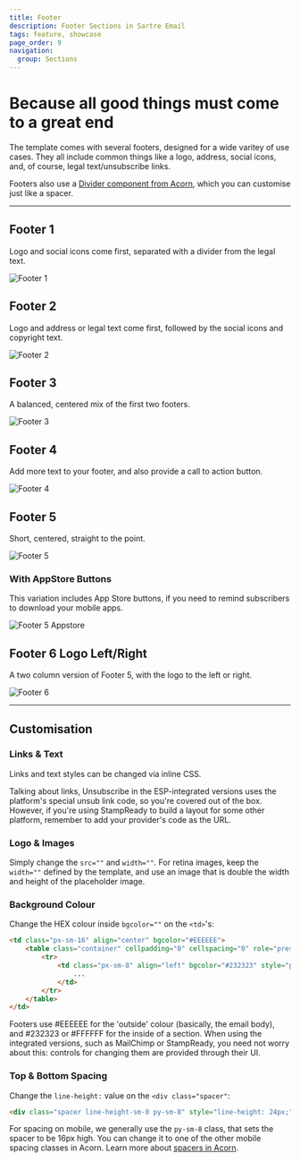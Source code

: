 ```yaml
---
title: Footer
description: Footer Sections in Sartre Email
tags: feature, showcase
page_order: 9
navigation:
  group: Sections
---
```


# Because all good things must come to a great end

The template comes with several footers, designed for a wide varitey of use cases. They all include common things like a logo, address, social icons, and, of course, legal text/unsubscribe links.

Footers also use a [Divider component from Acorn](https://thememountain.github.io/documentation/acorn/components/divider.html), which you can customise just like a spacer.

---

## Footer 1

Logo and social icons come first, separated with a divider from the legal text.

![Footer 1](/img/email/sartre/sections/footer-1.png)

## Footer 2

Logo and address or legal text come first, followed by the social icons and copyright text.

![Footer 2](/img/email/sartre/sections/footer-2.png)

## Footer 3

A balanced, centered mix of the first two footers.

![Footer 3](/img/email/sartre/sections/footer-3.png)

## Footer 4

Add more text to your footer, and also provide a call to action button.

![Footer 4](/img/email/sartre/sections/footer-4.png)

## Footer 5

Short, centered, straight to the point.

![Footer 5](/img/email/sartre/sections/footer-5.png)

### With AppStore Buttons

This variation includes App Store buttons, if you need to remind subscribers to download your mobile apps.

![Footer 5 Appstore](/img/email/sartre/sections/footer-5-appstore.png)

## Footer 6 Logo Left/Right

A two column version of Footer 5, with the logo to the left or right.

![Footer 6](/img/email/sartre/sections/footer-6-left.png)

---

## Customisation

### Links & Text

Links and text styles can be changed via inline CSS.

Talking about links, Unsubscribe in the ESP-integrated versions uses the platform's special unsub link code, so you're covered out of the box. However, if you're using StampReady to build a layout for some other platform, remember to add your provider's code as the URL.

### Logo & Images

Simply change the `src=""` and `width=""`. For retina images, keep the `width=""` defined by the template, and use an image that is double the width and height of the placeholder image.

### Background Colour

Change the HEX colour inside `bgcolor=""` on the `<td>`'s:

```html
<td class="px-sm-16" align="center" bgcolor="#EEEEEE">
    <table class="container" cellpadding="0" cellspacing="0" role="presentation" width="600">
        <tr>
            <td class="px-sm-8" align="left" bgcolor="#232323" style="padding: 0 24px;">
                ...
            </td>
        </tr>
    </table>
</td>
```

Footers use #EEEEEE for the 'outside' colour (basically, the email body), and #232323 or #FFFFFF for the inside of a section. When using the integrated versions, such as MailChimp or StampReady, you need not worry about this: controls for changing them are provided through their UI.

### Top & Bottom Spacing

Change the `line-height:` value on the `<div class="spacer"`: 

```html
<div class="spacer line-height-sm-0 py-sm-8" style="line-height: 24px;">&zwnj;</div>
```

For spacing on mobile, we generally use the `py-sm-8` class, that sets the spacer to be 16px high. You can change it to one of the other mobile spacing classes in Acorn. Learn more about [spacers in Acorn](https://thememountain.github.io/documentation/acorn/utilities/spacing.html).

